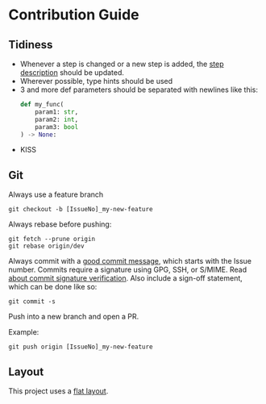 # Contribution Guide

## Tidiness

* Whenever a step is changed or a new step is added, the [step description](./STEPS.md) should be updated.
* Wherever possible, type hints should be used
* 3 and more def parameters should be separated with newlines like this:
  ```python
  def my_func(
      param1: str,
      param2: int,
      param3: bool
  ) -> None:
  ```
* KISS

## Git

Always use a feature branch

```shell
git checkout -b [IssueNo]_my-new-feature
```

Always rebase before pushing:

```shell
git fetch --prune origin
git rebase origin/dev
```

Always commit with a [good commit message](https://cbea.ms/git-commit/), which starts with the Issue number.
Commits require a signature using GPG, SSH, or S/MIME. Read [about commit signature verification](https://docs.github.com/en/authentication/managing-commit-signature-verification/about-commit-signature-verification).
Also include a sign-off statement, which can be done like so:

```shell
git commit -s
```

Push into a new branch and open a PR.

Example:

```shell
git push origin [IssueNo]_my-new-feature
```

## Layout

This project uses a [flat layout](https://packaging.python.org/en/latest/discussions/src-layout-vs-flat-layout/).
